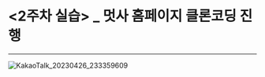 # <2주차 실습> _ 멋사 홈페이지 클론코딩 진행
-----------------
![KakaoTalk_20230426_233359609](https://user-images.githubusercontent.com/110219986/234611154-5d1390a6-407c-44d2-a1c3-6edf359b81e5.png)
